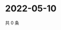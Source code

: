 # 2022-05-10

共 0 条

<!-- BEGIN WEIBO -->
<!-- 最后更新时间 Tue May 10 2022 01:21:39 GMT+0800 (China Standard Time) -->

<!-- END WEIBO -->
